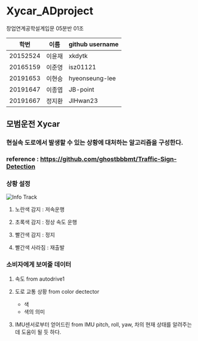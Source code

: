 # Xycar_ADproject
창업연계공학설계입문 05분반 01조

|학번 |이름|github username|
|--|--|--|
|20152524|이윤재|xkdytk|
|20165159|이준영|isz01121|
|20191653|이현승|hyeonseung-lee|
|20191647|이종엽|JB-point|
|20191667|정지환|JIHwan23|

## 모범운전 Xycar

### 현실속 도로에서 발생할 수 있는 상황에 대처하는 알고리즘을 구성한다.


### reference : https://github.com/ghostbbbmt/Traffic-Sign-Detection


### 상황 설정

![Info Track](https://user-images.githubusercontent.com/43328761/71129665-45ec1e00-2233-11ea-9e17-d1573f157ddd.png)

1. 노란색 감지
    : 저속운행

2. 초록색 감지
    : 정상 속도 운행

3. 빨간색 감지
    : 정지

4. 빨간색 사라짐
    : 재출발


### 소비자에게 보여줄 데이터

1. 속도 from autodrive1

2. 도로 교통 상황 from color dectector
    - 색
    - 색의 의미

3. IMU센서로부터 얻어드린 from IMU
   pitch, roll, yaw,
   차의 현재 상태를 알려주는데 도움이 될 듯 하다.

